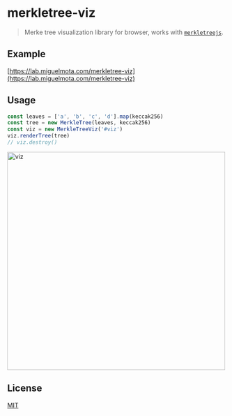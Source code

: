 # merkletree-viz

> Merke tree visualization library for browser, works with [`merkletreejs`](https://github.com/miguelmota/merkletreejs).

## Example

[https://lab.miguelmota.com/merkletree-viz](https://lab.miguelmota.com/merkletree-viz)

## Usage

```js
const leaves = ['a', 'b', 'c', 'd'].map(keccak256)
const tree = new MerkleTree(leaves, keccak256)
const viz = new MerkleTreeViz('#viz')
viz.renderTree(tree)
// viz.destroy()
```

<img src="https://user-images.githubusercontent.com/168240/201514143-52cc3627-d606-445d-94f3-e8d515f57b9e.png" width="500px" alt="viz" />

## License

[MIT](LICENSE)

